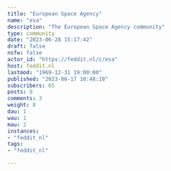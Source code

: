 ```yaml
---
title: "European Space Agency" 
name: "esa"
description: "The European Space Agency community"
type: community
date: "2023-06-28 15:17:42"
draft: false
nsfw: false
actor_id: "https://feddit.nl/c/esa"
host: feddit.nl
lastmod: "1969-12-31 19:00:00"
published: "2023-06-17 10:48:18"
subscribers: 65
posts: 8
comments: 3
weight: 8
dau: 1
wau: 1
mau: 2
instances:
- "feddit_nl"
tags: 
- "feddit_nl"

---
```

